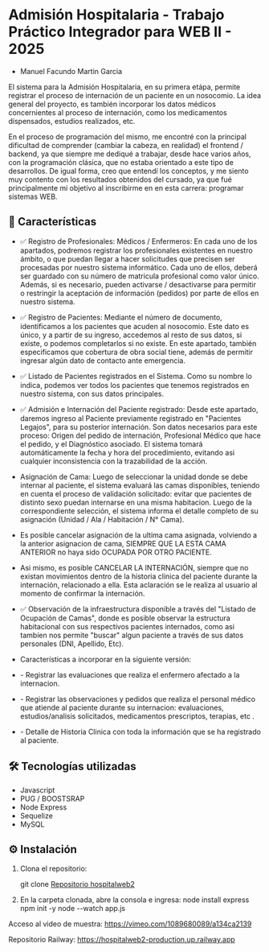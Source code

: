 # Admisión Hospitalaria - Trabajo Práctico Integrador para WEB II - 2025
- Manuel Facundo Martin Garcia

El sistema para la Admisión Hospitalaria, en su primera etápa, permite registrar el proceso de internación de un paciente en un nosocomio.
La idea general del proyecto, es también incorporar los datos médicos concernientes al proceso de internación, como los medicamentos dispensados, estudios realizados, etc.

En el proceso de programación del mismo, me encontré con la principal dificultad de comprender (cambiar la cabeza, en realidad) el frontend / backend, ya que siempre me dediqué a trabajar, desde hace varios años, con la programación clásica, que no estaba orientado a este tipo de desarrollos. De igual forma, creo que entendí los conceptos, y me siento muy contento con los resultados obtenidos del cursado, ya que fué principalmente mi objetivo al inscribirme en en esta carrera: programar sistemas WEB. 

## 🚀 Características

- ✅ Registro de Profesionales: Médicos / Enfermeros:
En cada uno de los apartados, podremos registrar los profesionales existentes en nuestro ámbito, o que puedan
llegar a hacer solicitudes que precisen ser procesadas por nuestro sistema informático. 
Cada uno de ellos, deberá ser guardado con su número de matricula profesional como valor único.
Además, si es necesario, pueden activarse / desactivarse para permitir o restringir la aceptación de información
(pedidos) por parte de ellos en nuestro sistema.
  

- ✅ Registro de Pacientes:
Mediante el número de documento, identificamos a los pacientes que acuden al nosocomio. Este dato es único, y a partir de su ingreso, accedemos al resto de sus datos, si existe, o podemos completarlos si no existe. En este apartado, también especificamos que cobertura de obra social tiene, además de permitir ingresar algún dato de contacto ante emergencia.
    
- ✅ Listado de Pacientes registrados en el Sistema. 
Como su nombre lo indica, podemos ver todos los pacientes que tenemos registrados en nuestro sistema, con sus datos principales.
  
- ✅ Admisión e Internación del Paciente registrado:
Desde este apartado, daremos ingreso al Paciente previamente registrado en "Pacientes Legajos", para su posterior
internación. Son datos necesarios para este proceso: Origen del pedido de internación, Profesional Médico que hace el pedido, y el Diagnóstico asociado. El sistema tomará automáticamente la fecha y hora del procedimiento, evitando asi cualquier inconsistencia con la trazabilidad de la acción.

- Asignación de Cama: Luego de seleccionar la unidad donde se debe internar al paciente, el sistema evaluará las camas disponibles, teniendo en cuenta
el proceso de validación solicitado: evitar que pacientes de distinto sexo puedan internarse en una misma habitacion. Luego de la correspondiente selección,
el sistema informa el detalle completo de su asignación (Unidad / Ala / Habitación / N° Cama).

- Es posible cancelar asignación de la ultima cama asignada, volviendo a la anterior asignacion de cama, SIEMPRE QUE LA ESTA CAMA ANTERIOR no haya sido OCUPADA POR OTRO PACIENTE.

- Asi mismo, es posible CANCELAR LA INTERNACIÓN, siempre que no existan movimientos dentro de la historia clinica del paciente durante la internación, relacionado a ella. Esta aclaración se le realiza al usuario al momento de confirmar la internación.
  
- ✅ Observación de la infraestructura disponible a través del "Listado de Ocupación de Camas", donde es posible observar la estructura habitacional con sus respectivos pacientes internados, como asi tambíen nos permite "buscar" algun paciente a través de sus datos personales (DNI, Apellido, Etc).

- Características a incorporar en la siguiente versión:
- *-* Registrar las evaluaciones que realiza el enfermero afectado a la internacion.
- *-* Registrar las observaciones y pedidos que realiza el personal médico que atiende al paciente durante su internacion: evaluaciones, estudios/analisis solicitados, medicamentos prescriptos, terapias, etc  .
- *-* Detalle de Historia Clinica con toda la información que se ha registrado al paciente.

## 🛠️ Tecnologías utilizadas

- Javascript
- PUG / BOOSTSRAP
- Node Express
- Sequelize
- MySQL

## ⚙️ Instalación

1. Clona el repositorio:

   git clone [Repositorio hospitalweb2](https://github.com/FacuMartinGarcia/hospitalweb2.git)

2. En la carpeta clonada, abre la consola e ingresa:
   node install express
   npm init -y
   node --watch app.js

Acceso al video de muestra:
https://vimeo.com/1089680089/a134ca2139

Repositorio Railway:
https://hospitalweb2-production.up.railway.app


